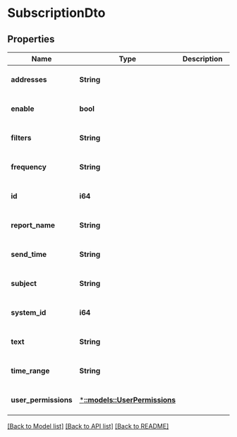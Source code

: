 # SubscriptionDto

## Properties
Name | Type | Description | Notes
------------ | ------------- | ------------- | -------------
**addresses** | **String** |  | [optional] [default to null]
**enable** | **bool** |  | [optional] [default to null]
**filters** | **String** |  | [optional] [default to null]
**frequency** | **String** |  | [optional] [default to null]
**id** | **i64** |  | [optional] [default to null]
**report_name** | **String** |  | [optional] [default to null]
**send_time** | **String** |  | [optional] [default to null]
**subject** | **String** |  | [optional] [default to null]
**system_id** | **i64** |  | [optional] [default to null]
**text** | **String** |  | [optional] [default to null]
**time_range** | **String** |  | [optional] [default to null]
**user_permissions** | [***::models::UserPermissions**](UserPermissions.md) |  | [optional] [default to null]

[[Back to Model list]](../README.md#documentation-for-models) [[Back to API list]](../README.md#documentation-for-api-endpoints) [[Back to README]](../README.md)


